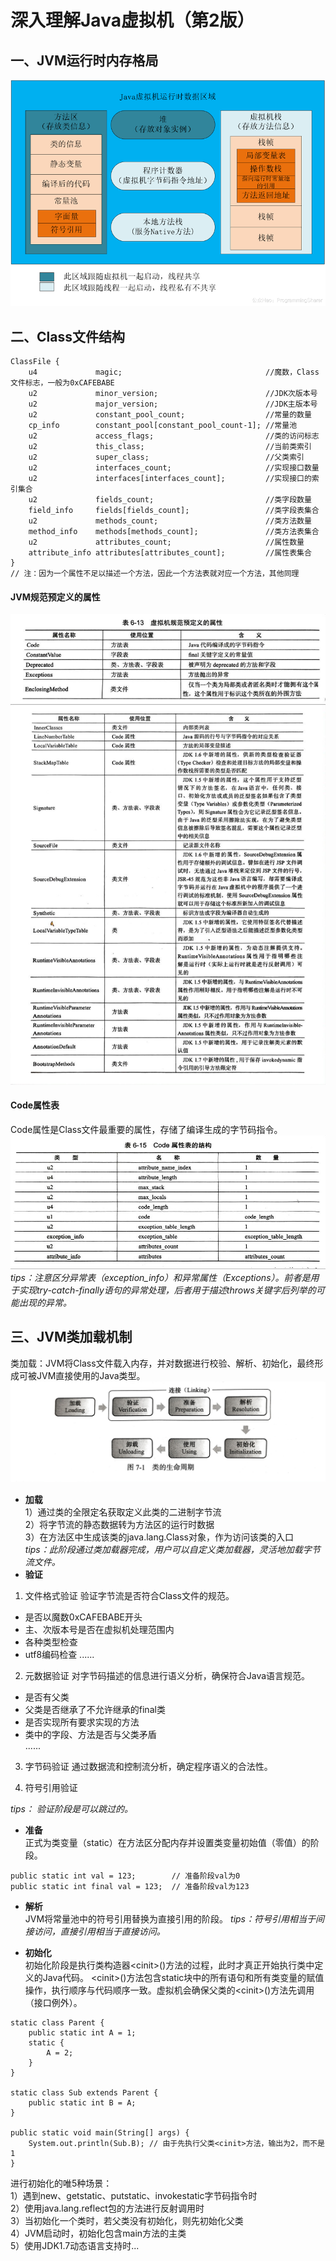 # 深入理解Java虚拟机（第2版） 
## 一、JVM运行时内存格局  

![图1.1 JVM运行时内存格局](/images/JVM_1-1.png)  

## 二、Class文件结构  
```
ClassFile {
    u4             magic;                                //魔数，Class文件标志，一般为0xCAFEBABE
    u2             minor_version;                        //JDK次版本号
    u2             major_version;                        //JDK主版本号
    u2             constant_pool_count;                  //常量的数量
    cp_info        constant_pool[constant_pool_count-1]; //常量池
    u2             access_flags;                         //类的访问标志
    u2             this_class;                           //当前类索引
    u2             super_class;                          //父类索引
    u2             interfaces_count;                     //实现接口数量
    u2             interfaces[interfaces_count];         //实现接口的索引集合
    u2             fields_count;                         //类字段数量
    field_info     fields[fields_count];                 //类字段表集合
    u2             methods_count;                        //类方法数量
    method_info    methods[methods_count];               //类方法表集合
    u2             attributes_count;                     //属性数量
    attribute_info attributes[attributes_count];         //属性表集合
}
// 注：因为一个属性不足以描述一个方法，因此一个方法表就对应一个方法，其他同理
```  
#### JVM规范预定义的属性  
![图2.1 JVM规范预定义的属性](/images/JVM_2-1.jpg)  
#### Code属性表  
Code属性是Class文件最重要的属性，存储了编译生成的字节码指令。   
![图2.2 Code属性表结构](/images/JVM_2-2.jpg)  
*tips：注意区分异常表（exception_info）和异常属性（Exceptions）。前者是用于实现try-catch-finally语句的异常处理，后者用于描述throws关键字后列举的可能出现的异常。*   

## 三、JVM类加载机制  
类加载：JVM将Class文件载入内存，并对数据进行校验、解析、初始化，最终形成可被JVM直接使用的Java类型。  
![图3.1 Java类的生命周期](/images/JVM_3-1.jpg)  
- **加载**  
1）通过类的全限定名获取定义此类的二进制字节流  
2）将字节流的静态数据转为方法区的运行时数据  
3）在方法区中生成该类的java.lang.Class对象，作为访问该类的入口  
*tips：此阶段通过类加载器完成，用户可以自定义类加载器，灵活地加载字节流文件。*
- **验证**  
1. 文件格式验证
验证字节流是否符合Class文件的规范。
- 是否以魔数0xCAFEBABE开头
- 主、次版本号是否在虚拟机处理范围内
- 各种类型检查
- utf8编码检查
......
2. 元数据验证
对字节码描述的信息进行语义分析，确保符合Java语言规范。
- 是否有父类
- 父类是否继承了不允许继承的final类
- 是否实现所有要求实现的方法
- 类中的字段、方法是否与父类矛盾  
......
3. 字节码验证
通过数据流和控制流分析，确定程序语义的合法性。

4. 符号引用验证  

*tips： 验证阶段是可以跳过的。*

- **准备**  
正式为类变量（static）在方法区分配内存并设置类变量初始值（零值）的阶段。
```
public static int val = 123;        // 准备阶段val为0
public static int final val = 123;  // 准备阶段val为123
```

- **解析**  
JVM将常量池中的符号引用替换为直接引用的阶段。
*tips：符号引用相当于间接访问，直接引用相当于直接访问。*

- **初始化**  
初始化阶段是执行类构造器\<cinit\>()方法的过程，此时才真正开始执行类中定义的Java代码。
\<cinit\>()方法包含static块中的所有语句和所有类变量的赋值操作，执行顺序与代码顺序一致。虚拟机会确保父类的\<cinit\>()方法先调用（接口例外）。
```
static class Parent {
    public static int A = 1;
    static {
        A = 2;    
    }
}

static class Sub extends Parent {
    public static int B = A;
}

public static void main(String[] args) {
    System.out.println(Sub.B); // 由于先执行父类<cinit>方法，输出为2，而不是1
}
```

进行初始化的唯5种场景：  
1）遇到new、getstatic、putstatic、invokestatic字节码指令时  
2）使用java.lang.reflect包的方法进行反射调用时  
3）当初始化一个类时，若父类没有初始化，则先初始化父类  
4）JVM启动时，初始化包含main方法的主类  
5）使用JDK1.7动态语言支持时...  
